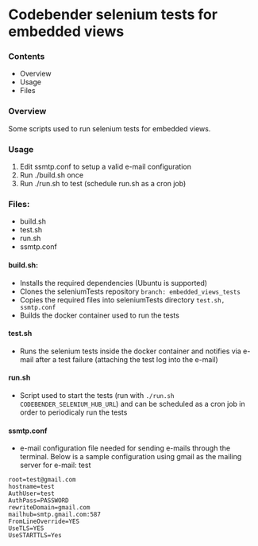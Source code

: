 # Codebender selenium tests for embedded views

### Contents
- Overview
- Usage
- Files

### Overview
Some scripts used to run selenium tests for embedded views.

### Usage
1. Edit ssmtp.conf to setup a valid e-mail configuration
2. Run ./build.sh once
3. Run ./run.sh to test (schedule run.sh as a cron job)

### Files:
- build.sh
- test.sh
- run.sh
- ssmtp.conf

#### build.sh:
- Installs the required dependencies (Ubuntu is supported)
- Clones the seleniumTests repository `branch: embedded_views_tests`
- Copies the required files into seleniumTests directory `test.sh, ssmtp.conf`
- Builds the docker container used to run the tests

#### test.sh
- Runs the selenium tests inside the docker container and notifies via e-mail after a test failure (attaching the test log into the e-mail)

#### run.sh
- Script used to start the tests (run with `./run.sh CODEBENDER_SELENIUM_HUB_URL`) and can be scheduled as a cron job in order to periodicaly run the tests

#### ssmtp.conf
- e-mail configuration file needed for sending e-mails through the terminal.
Below is a sample configuration using gmail as the mailing server
for e-mail: test

```
root=test@gmail.com
hostname=test
AuthUser=test
AuthPass=PASSWORD
rewriteDomain=gmail.com
mailhub=smtp.gmail.com:587
FromLineOverride=YES
UseTLS=YES
UseSTARTTLS=Yes
```
